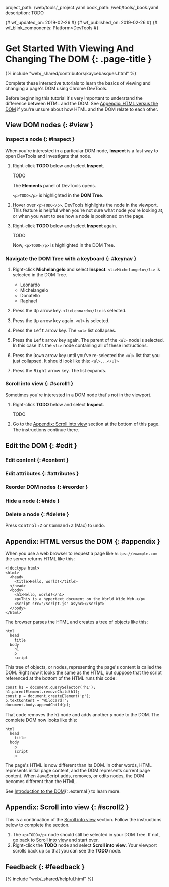 project_path: /web/tools/_project.yaml
book_path: /web/tools/_book.yaml
description: TODO

{# wf_updated_on: 2019-02-26 #}
{# wf_published_on: 2019-02-26 #}
{# wf_blink_components: Platform>DevTools #}

# Get Started With Viewing And Changing The DOM {: .page-title }

{% include "web/_shared/contributors/kaycebasques.html" %}

Complete these interactive tutorials to learn the basics of viewing and
changing a page's DOM using Chrome DevTools.

Before beginning this tutorial it's very important to understand the difference
between HTML and the DOM. See [Appendix: HTML versus the DOM](#appendix) if
you're unsure about how HTML and the DOM relate to each other.

## View DOM nodes {: #view }

### Inspect a node {: #inspect }

When you're interested in a particular DOM node, **Inspect** is a fast way to open DevTools
and investigate that node.

1. Right-click **TODO** below and select **Inspect**.

     <p>TODO</p>

     The **Elements** panel of DevTools opens.

     `<p>TODO</p>` is highlighted in the **DOM Tree**.

1. Hover over `<p>TODO</p>`. DevTools highlights the node in the viewport. This feature is
   helpful when you're not sure what node you're looking at, or when you want to see how
   a node is positioned on the page.

1. Right-click **TODO** below and select **Inspect** again.

     <p>TODO</p>

     Now, `<p>TODO</p>` is highlighted in the DOM Tree.

### Navigate the DOM Tree with a keyboard {: #keynav }

1. Right-click **Michelangelo** and select **Inspect**. `<li>Michelangelo</li>` is selected in
   the DOM Tree.

     <ul>
       <li>Leonardo</li>
       <li>Michelangelo</li>
       <li>Donatello</li>
       <li>Raphael</li>
     </ul>

1. Press the <kbd>Up</kbd> arrow key. `<li>Leonardo</li>` is selected.
1. Press the <kbd>Up</kbd> arrow key again. `<ul>` is selected.
1. Press the <kbd>Left</kbd> arrow key. The `<ul>` list collapses.
1. Press the <kbd>Left</kbd> arrow key again. The parent of the `<ul>` node
   is selected. In this case it's the `<li>` node containing all of these
   instructions.
1. Press the <kbd>Down</kbd> arrow key until you've re-selected the `<ul>`
   list that you just collapsed. It should look like this: `<ul>...</ul>`
1. Press the <kbd>Right</kbd> arrow key. The list expands.

### Scroll into view {: #scroll1 }

Sometimes you're interested in a DOM node that's not in the viewport.

1. Right-click **TODO** below and select **Inspect**.

     <p>TODO</p>

1. Go to the [Appendix: Scroll into view](#scroll2) section at the bottom of this page.
   The instructions continue there.

## Edit the DOM {: #edit }

### Edit content {: #content }

### Edit attributes {: #attributes }

### Reorder DOM nodes {: #reorder }

### Hide a node {: #hide }

### Delete a node {: #delete }

Press <kbd>Control</kbd>+<kbd>Z</kbd> or <kbd>Command</kbd>+<kbd>Z</kbd> (Mac) to undo.

## Appendix: HTML versus the DOM {: #appendix }

When you use a web browser to request a page like `https://example.com` the server
returns HTML like this:

    <!doctype html>
    <html>
      <head>
        <title>Hello, world!</title>
      </head>
      <body>
        <h1>Hello, world!</h1>
        <p>This is a hypertext document on the World Wide Web.</p>
        <script src="/script.js" async></script>
      </body>
    </html>

The browser parses the HTML and creates a tree of objects like this:

    html
      head
        title
      body
        h1
        p
        script

This tree of objects, or nodes, representing the page's content is called the DOM.
Right now it looks the same as the HTML, but suppose that the script referenced at the
bottom of the HTML runs this code:

    const h1 = document.querySelector('h1');
    h1.parentElement.removeChild(h1);
    const p = document.createElement('p');
    p.textContent = 'Wildcard!';
    document.body.appendChild(p);

That code removes the `h1` node and adds another `p` node to the DOM. The complete DOM now looks
like this:

    html
      head
        title
      body
        p
        script
        p

The page's HTML is now different than its DOM. In other words, HTML represents
initial page content, and the DOM represents current page content. When JavaScript
adds, removes, or edits nodes, the DOM becomes different than the HTML.

[MDN]: https://developer.mozilla.org/en-US/docs/Web/API/Document_Object_Model/Introduction

See [Introduction to the DOM][MDN]{: .external } to learn more.

## Appendix: Scroll into view {: #scroll2 }

This is a continuation of the [Scroll into view](#scroll1) section. Follow the
instructions below to complete the section.

1. The `<p>TODO</p>` node should still be selected in your DOM Tree. If not, go back to
   [Scroll into view](#scroll1) and start over.
1. Right-click the **TODO** node and select **Scroll into view**. Your viewport scrolls
   back up so that you can see the **TODO** node.

## Feedback {: #feedback }

{% include "web/_shared/helpful.html" %}
